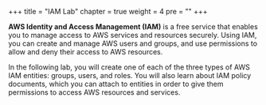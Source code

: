 +++
title = "IAM Lab"
chapter = true
weight = 4
pre = "<b></b>"
+++


**AWS Identity and Access Management (IAM)** is a free service that enables
you to manage access to AWS services and resources securely. Using IAM,
you can create and manage AWS users and groups, and use permissions to
allow and deny their access to AWS resources. 

In the following lab, you will create one of each of the three types of
AWS IAM entities: groups, users, and roles. You will also learn about
IAM policy documents, which you can attach to entities in order to give
them permissions to access AWS resources and services.
